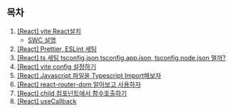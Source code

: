 ## 목차

1. [[React] vite React설치](/react%20guide/2024/10/17/set-up/)
   - [SWC 설명](/swc/2024/10/17/swc/)
1. [[React] Prettier, ESLint 세팅](/react%20guide/2024/10/18/Prettier_ESLint/)
1. [[React] ts 세팅 tsconfig.json tsconfig.app.json, tsconfig.node.json 멀까?](/react%20guide/2024/11/12/ts-setting/)
1. [[React] vite config 설정하기](/react%20guide/2024/11/12/vite-config/)
1. [[React] Javascript 파일을 Typescript Import해보자](/react%20guide/2024/10/21/import-js-from-typescript/)
1. [[React] react-router-dom 알아보고 사용하자](/react%20guide/2024/11/12/react-router-dom/)
1. [[React] child 컴포넌트에서 함수호출하기](/react%20guide/2024/10/22/call-child-fc/)
1. [[React] useCallback](/react%20guide/2024/10/31/useCallback/)
